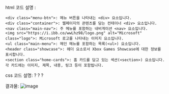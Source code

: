 html 코드 설명 : 

```
<div class="menu-btn">: 메뉴 버튼을 나타내는 <div> 요소입니다.
<div class="container">: 웹페이지의 콘텐츠를 담는 컨테이너 <div> 요소입니다.
<nav class="main-nav">: 주 메뉴를 포함하는 내비게이션 <nav> 요소입니다.
<img src="https://i.ibb.co/wwLhz98/logo.png" alt="Microsoft" class="logo">: Microsoft 로고를 나타내는 이미지 요소입니다.
<ul class="main-menu">: 메인 메뉴를 포함하는 목록(<ul>) 요소입니다.
<header class="showcase">: 헤더 요소로서 Xbox Games Showcase에 대한 정보를 표시합니다.
<section class="home-cards">: 홈 카드를 담고 있는 섹션(<section>) 요소입니다. 각 카드에는 이미지, 제목, 내용, 링크 등이 포함됩니다.
```
css 코드 설명: ? ? ? 

결과물:
![image](https://github.com/kangjungmook/web_site/assets/106642094/feb6af79-9a7c-4b65-b9ed-798ec7532c84)




